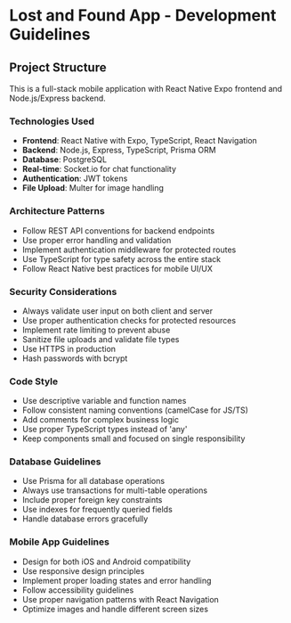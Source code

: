 <!-- Use this file to provide workspace-specific custom instructions to Copilot. For more details, visit https://code.visualstudio.com/docs/copilot/copilot-customization#_use-a-githubcopilotinstructionsmd-file -->

# Lost and Found App - Development Guidelines

## Project Structure
This is a full-stack mobile application with React Native Expo frontend and Node.js/Express backend.

### Technologies Used
- **Frontend**: React Native with Expo, TypeScript, React Navigation
- **Backend**: Node.js, Express, TypeScript, Prisma ORM
- **Database**: PostgreSQL
- **Real-time**: Socket.io for chat functionality
- **Authentication**: JWT tokens
- **File Upload**: Multer for image handling

### Architecture Patterns
- Follow REST API conventions for backend endpoints
- Use proper error handling and validation
- Implement authentication middleware for protected routes
- Use TypeScript for type safety across the entire stack
- Follow React Native best practices for mobile UI/UX

### Security Considerations
- Always validate user input on both client and server
- Use proper authentication checks for protected resources
- Implement rate limiting to prevent abuse
- Sanitize file uploads and validate file types
- Use HTTPS in production
- Hash passwords with bcrypt

### Code Style
- Use descriptive variable and function names
- Follow consistent naming conventions (camelCase for JS/TS)
- Add comments for complex business logic
- Use proper TypeScript types instead of 'any'
- Keep components small and focused on single responsibility

### Database Guidelines
- Use Prisma for all database operations
- Always use transactions for multi-table operations
- Include proper foreign key constraints
- Use indexes for frequently queried fields
- Handle database errors gracefully

### Mobile App Guidelines
- Design for both iOS and Android compatibility
- Use responsive design principles
- Implement proper loading states and error handling
- Follow accessibility guidelines
- Use proper navigation patterns with React Navigation
- Optimize images and handle different screen sizes
